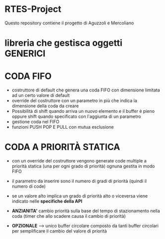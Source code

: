 # RTES-Project
Questo repository contiene il progetto di Aguzzoli e Mercoliano

# libreria che gestisca oggetti GENERICI

# CODA FIFO	

- costruttore di default che genera una coda FIFO con dimensione limitata ad un certo valore di default 
- override del costruttore con un parametro in più che indica la dimensione della coda da creare
- Possibilità di shift quando arriva un nuovo elemento e il buffer è pieno oppure shift quando specificato con l'aggiunta di un parametro
- gestione coda nel FIFO
- funzioni PUSH POP E PULL con mutua esclusione

# CODA A PRIORITÀ STATICA 

- con un override del costruttore vengono generate code multiple a priorità statica (una per ogni grado di priorità) ognuna gestita in modo FIFO
- il parametro da inserire sono il numero di gradi di priorità (quindi il numero di code)
- se un valore alto implica un grado di priorità alto o viceversa viene indicato nelle **specifiche della API**
- **ANZIANITA'** cambio priorità sulla base del tempo di stazionamento nella coda (timer che allo scadere causa il cambio di priorità)

- **OPZIONALE** --> unico buffer circolare composto da tanti buffer circolari per semplificare il cambio del valore di priorità

